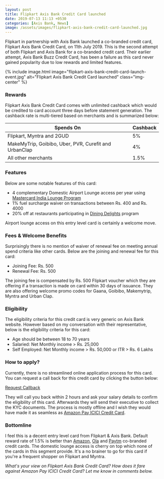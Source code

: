 ```yaml
---
layout: post
title: Flipkart Axis Bank Credit Card launched
date: 2019-07-13 11:13 +0530
categories: [Axis Bank, News]
image: /assets/images/flipkart-axis-bank-credit-card-launched.jpg
---
```


Flipkart in partnership with Axis Bank launched a co-branded credit card, Flipkart Axis Bank Credit Card, on 11th July 2019. This is the second attempt of both Flipkart and Axis Bank for a co-branded credit card. Their earlier attempt, Axis Bank Buzz Credit Card, has been a failure as this card never gained popularity due to low rewards and limited features.

{% include image.html image="flipkart-axis-bank-credit-card-launch-event.jpg" alt="Flipkart Axis Bank Credit Card launched" class="img-center" %}

### Rewards

Flipkart Axis Bank Credit Card comes with unlimited cashback which would be credited to card account three days before statement generation. The cashback rate is multi-tiered based on merchants and is summarized below:

<table class="table">
<thead class="thead-dark">
<tr>
	<th scope="col"> Spends On</th>
    <th scope="col"> Cashback</th>
</tr>
</thead>
<tbody>
<tr>
	<td> Flipkart, Myntra and 2GUD </td>
	<td> 5% </td>
</tr>
<tr>
	<td> MakeMyTrip, Goibibo, Uber, PVR, Curefit and UrbanClap </td>
	<td> 4% </td>
</tr>
<tr>
	<td> All other merchants </td>
	<td> 1.5% </td>
</tr>
</tbody>
</table>

### Features

Below are some notable features of this card:

- 4 complementary Domestic Airport Lounge access per year using [Mastercard India Lounge Program](https://specials.priceless.com/en-in/offers/Mastercard_India_Lounge_Program?Oid=201902180040)
- 1% fuel surcharge waiver on transactions between Rs. 400 and Rs. 4000
- 20% off at restaurants participating in [Dining Delights](https://diningdelights.axisbank.com/) program

Airport lounge access on this entry level card is certainly a welcome move.

### Fees & Welcome Benefits

Surprisingly there is no mention of waiver of renewal fee on meeting annual spend criteria like other cards. Below are the joining and renewal fee for this card:

- Joining Fee: Rs. 500
- Renewal Fee: Rs. 500

The joining fee is compensated by Rs. 500 Flipkart voucher which they are offering if a transaction is made on card within 30 days of issuance. They are also offering welcome promo codes for Gaana, Goibibo, Makemytrip, Myntra and Urban Clap.

### Eligibility

The eligibility criteria for this credit card is very generic on Axis Bank website. However based on my conversation with their representative, below is the eligibility criteria for this card:

- Age should be between 18 to 70 years
- Salaried: Net Monthly income > Rs. 25,000
- Self Employed: Net Monthly income > Rs. 50,000 or ITR > Rs. 6 Lakhs

### How to apply?

Currently, there is no streamlined online application process for this card. You can request a call back for this credit card by clicking the button below:

<a href="https://www.axisbank.com/retail/cards/credit-card/flipkart-axis-bank" target="_blank" class="btn btn-lg btn-danger btn-block post-element mt-2" rel="noopener"><i class="fas fa-pen"></i> Request Callback</a>

They will call you back within 2 hours and ask your salary details to confirm the eligibility of this card. Afterwards they will send their executive to collect the KYC documents. The process is mostly offline and I wish they would have made it as seamless as [Amazon Pay ICICI Credit Card](/amazon-pay-icici-bank-credit-card-review/).

### Bottomline

I feel this is a decent entry level card from Flipkart & Axis Bank. Default reward rate of 1.5% is better than [Amazon](<(/amazon-pay-icici-bank-credit-card-review/)>), [Ola](/ola-in-association-with-sbi-card-launches-ola-money-sbi-credit-card/) and [Paytm](/paytm-launches-paytm-first-credit-card-in-india/) co-branded credit cards. The domestic lounge access is cherry on top which none of the cards in this segment provide. It's a no brainer to go for this card if you're a frequent shopper on Flipkart and Myntra.

_What's your view on Flipkart Axis Bank Credit Card? How does it fare against Amazon Pay ICICI Credit Card? Let me know in comments below._
